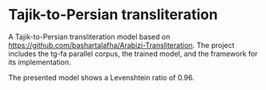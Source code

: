 # Tajik-to-Persian transliteration

A Tajik-to-Persian transliteration model based on https://github.com/bashartalafha/Arabizi-Transliteration. The project includes the tg-fa parallel corpus, the trained model, and the framework for its implementation.

The presented model shows a Levenshtein ratio of 0.96.
